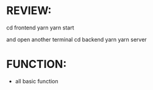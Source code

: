 # REVIEW:
cd frontend
yarn
yarn start

and open another terminal
cd backend
yarn
yarn server
# FUNCTION:
- all basic function